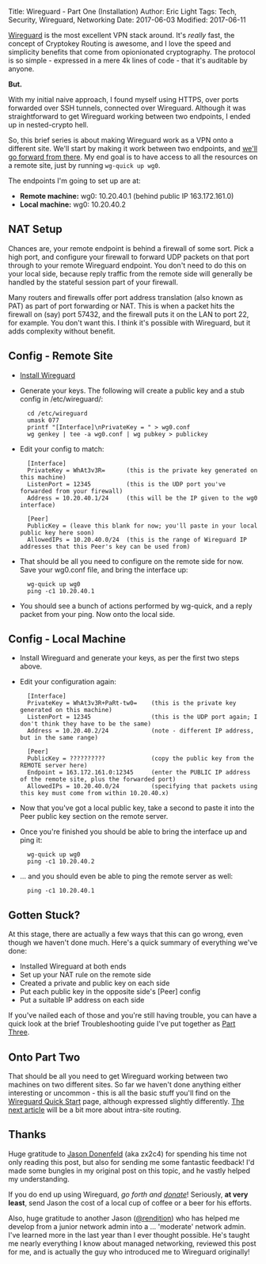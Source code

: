 Title: Wireguard - Part One (Installation)
Author: Eric Light
Tags: Tech, Security, Wireguard, Networking
Date: 2017-06-03
Modified: 2017-06-11

[Wireguard](https://wireguard.io/) is the most excellent VPN stack around.  It's _really_ fast, the concept of Cryptokey Routing is awesome, and I love the speed and simplicity benefits that come from opionionated cryptography.  The protocol is so simple - expressed in a mere 4k lines of code - that it's auditable by anyone.

**But.**

With my initial naive approach, I found myself using HTTPS, over ports forwarded over SSH tunnels, connected over Wireguard.  Although it was straightforward to get Wireguard working between two endpoints, I ended up in nested-crypto hell.

So, this brief series is about making Wireguard work as a VPN onto a different site.  We'll start by making it work between two endpoints, and [we'll go forward from there]({filename}wg1.md).  My end goal is to have access to all the resources on a remote site, just by running `wg-quick up wg0`. 

The endpoints I'm going to set up are at:

* **Remote machine:** wg0: 10.20.40.1 (behind public IP 163.172.161.0)
* **Local machine:** wg0: 10.20.40.2


NAT Setup
---------

Chances are, your remote endpoint is behind a firewall of some sort.  Pick a high port, and configure your firewall to forward UDP packets on that port through to your remote Wireguard endpoint.  You don't need to do this on your local side, because reply traffic from the remote side will generally be handled by the stateful session part of your firewall.

Many routers and firewalls offer port address translation (also known as PAT) as part of port forwarding or NAT.  This is when a packet hits the firewall on (say) port 57432, and the firewall puts it on the LAN to port 22, for example.  You don't want this.  I think it's possible with Wireguard, but it adds complexity without benefit.


Config - Remote Site
--------------------

* [Install Wireguard](https://www.wireguard.io/install/)
* Generate your keys.  The following will create a public key and a stub config in /etc/wireguard/:

        cd /etc/wireguard
        umask 077
        printf "[Interface]\nPrivateKey = " > wg0.conf
        wg genkey | tee -a wg0.conf | wg pubkey > publickey

* Edit your config to match:

        [Interface]
        PrivateKey = WhAt3v3R=      (this is the private key generated on this machine)
        ListenPort = 12345          (this is the UDP port you've forwarded from your firewall)
        Address = 10.20.40.1/24     (this will be the IP given to the wg0 interface)
        
        [Peer]
        PublicKey = (leave this blank for now; you'll paste in your local public key here soon)
        AllowedIPs = 10.20.40.0/24  (this is the range of Wireguard IP addresses that this Peer's key can be used from)

* That should be all you need to configure on the remote side for now.  Save your wg0.conf file, and bring the interface up:

        wg-quick up wg0
        ping -c1 10.20.40.1

* You should see a bunch of actions performed by wg-quick, and a reply packet from your ping.  Now onto the local side.


Config - Local Machine
----------------------

* Install Wireguard and generate your keys, as per the first two steps above.
* Edit your configuration again:

        [Interface]
        PrivateKey = WhAt3v3R+PaRt-tw0=    (this is the private key generated on this machine)
        ListenPort = 12345                 (this is the UDP port again; I don't think they have to be the same)
        Address = 10.20.40.2/24            (note - different IP address, but in the same range)
        
        [Peer]
        PublicKey = ??????????             (copy the public key from the REMOTE server here)
        Endpoint = 163.172.161.0:12345     (enter the PUBLIC IP address of the remote site, plus the forwarded port)
        AllowedIPs = 10.20.40.0/24         (specifying that packets using this key must come from within 10.20.40.x)

* Now that you've got a local public key, take a second to paste it into the Peer public key section on the remote server.
* Once you're finished you should be able to bring the interface up and ping it:

        wg-quick up wg0
        ping -c1 10.20.40.2

* ... and you should even be able to ping the remote server as well:

        ping -c1 10.20.40.1


Gotten Stuck?
-------------

At this stage, there are actually a few ways that this can go wrong, even though we haven't done much.  Here's a quick summary of everything we've done:

* Installed Wireguard at both ends
* Set up your NAT rule on the remote side 
* Created a private and public key on each side
* Put each public key in the opposite side's [Peer] config
* Put a suitable IP address on each side

If you've nailed each of those and you're still having trouble, you can have a quick look at the brief Troubleshooting guide I've put together as [Part Three]({filename}wg2.md).


Onto Part Two
-------------

That should be all you need to get Wireguard working between two machines on two different sites.  So far we haven't done anything either interesting or uncommon - this is all the basic stuff you'll find on the [Wireguard Quick Start](https://www.wireguard.io/quickstart/) page, although expressed slightly differently.  [The next article]({filename}wg1.md) will be a bit more about intra-site routing.


Thanks
------

Huge gratitude to [Jason Donenfeld](https://www.zx2c4.com/) (aka zx2c4) for spending his time not only reading this post, but also for sending me some fantastic feedback!  I'd made some bungles in my original post on this topic, and he vastly helped my understanding.

If you do end up using Wireguard, _go forth and [donate](https://www.wireguard.io/#donations)_! Seriously, **at very least**, send Jason the cost of a local cup of coffee or a beer for his efforts.

Also, huge gratitude to another Jason ([@rendition](https://keybase.io/rendition)) who has helped me develop from a junior network admin into a ... 'moderate' network admin.  I've learned more in the last year than I ever thought possible.  He's taught me nearly everything I know about managed networking, reviewed this post for me, and is actually the guy who introduced me to Wireguard originally!

